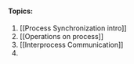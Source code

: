 #### Topics:

1. [[Process Synchronization intro]]
2. [[Operations on process]]
3. [[Interprocess Communication]]
4. 